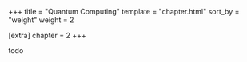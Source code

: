 +++
title = "Quantum Computing"
template = "chapter.html"
sort_by = "weight"
weight = 2

[extra]
chapter = 2
+++

todo
